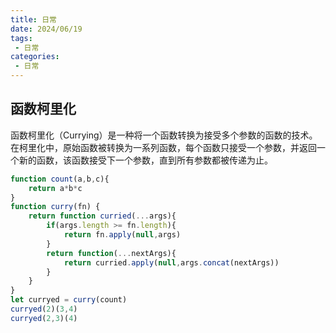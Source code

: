 ```yaml
---
title: 日常
date: 2024/06/19
tags:
 - 日常
categories:
 - 日常
---
```


## 函数柯里化

函数柯里化（Currying）是一种将一个函数转换为接受多个参数的函数的技术。在柯里化中，原始函数被转换为一系列函数，每个函数只接受一个参数，并返回一个新的函数，该函数接受下一个参数，直到所有参数都被传递为止。

```js
function count(a,b,c){
    return a*b*c
}
function curry(fn) {
    return function curried(...args){
        if(args.length >= fn.length){
            return fn.apply(null,args)
        }
        return function(...nextArgs){
            return curried.apply(null,args.concat(nextArgs))
        }
    }
}
let curryed = curry(count)
curryed(2)(3,4)
curryed(2,3)(4)
```